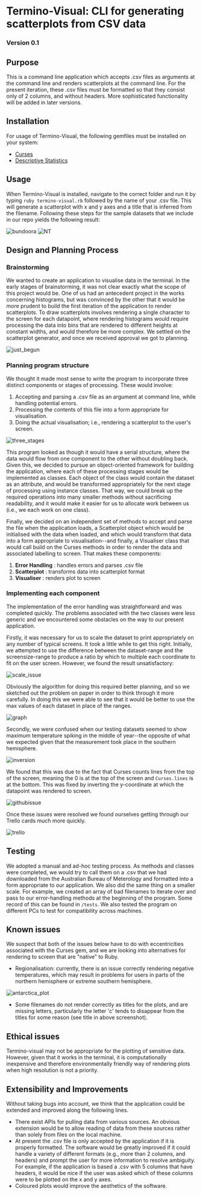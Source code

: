 # Termino-Visual: CLI for generating scatterplots from CSV data
### Version 0.1
## Purpose
This is a command line application which accepts .csv files as arguments at the command line and renders  scatterplots at the command line. For the present iteration, these .csv files must be formatted so that they consist only of 2 columns, and without headers. More sophisticated functionality will be added in later versions.

## Installation
For usage of Termino-Visual, the following gemfiles must be installed on your system:
* [Curses](https://github.com/ruby/curses)
* [Descriptive Statistics](https://github.com/ruby/curses)

## Usage
When Termino-Visual is installed, navigate to the correct folder and run it by typing
`ruby termino-visual.rb` followed by the name of your .csv file. This will generate a scatterplot with x and y axes and a title that is inferred from the filename. Following these steps for the sample datasets that we include in our repo yields the following result:

![bundoora](./docs/bundoora.png)
![NT](./docs/nt.png)

## Design and Planning Process

### Brainstorming
We wanted to create an application to visualise data in the terminal. In the early stages of brainstorming, it was not clear exactly what the scope of this project would be. One of us had an antecedent project in the works concerning histograms, but was convinced by the other that it would be more prudent to build the first iteration of the application to render scatterplots. To draw scatterplots involves rendering a single character to the screen for each datapoint, where rendering histograms would require processing the data into bins that are rendered to different heights at constant widths, and would therefore be more complex. We settled on the scatterplot generator, and once we received approval we got to planning.

![just_begun](./docs/justbegun.png)

### Planning program structure
We thought it made most sense to write the program to incorporate three distinct components or stages of processing. These would involve:
1. Accepting and parsing a .csv file as an argument at command line, while handling potential errors.
2. Processing the contents of this file into a form appropriate for visualisation.
3. Doing the actual visualisation; i.e., rendering a scatterplot to the user's screen.

![three_stages](./docs/notebook2.jpg)

This program looked as though it would have a serial structure, where the data would flow from one component to the other without doubling back. Given this, we decided to pursue an object-oriented framework for building the application, where each of these processing stages would be implemented as classes. Each object of the class would contain the dataset as an attribute, and would be transformed appropriately for the next stage of processing using instance classes. That way, we could break up the required operations into many smaller methods without sacrificing readability, and it would make it easier for us to allocate work between us (i.e., we each work on one class).

Finally, we decided on an independent set of methods to accept and parse the file when the application loads, a Scatterplot object which would be initialised with the data when loaded, and which would transform that data into a form appropriate to visualisation--and finally, a Visualiser class that would call build on the Curses methods in order to render the data and associated labelling to screen. That makes these components:

1. __Error Handling__ : handles errors and parses .csv file
2. __Scatterplot__ : transforms data into scatterplot format
3. __Visualiser__ : renders plot to screen

### Implementing each component
The implementation of the error handling was straightforward and was completed quickly. The problems associated with the two classes were less generic and we encountered some obstacles on the way to our present application. 

Firstly, it was necessary for us to scale the dataset to print appropriately on any number of typical screens. It took a little while to get this right. Initially, we attempted to use the difference between the dataset-range and the screensize-range to produce a ratio by which to multiple each coordinate to fit on the user screen. However, we found the result unsatisfactory:

![scale_issue](./docs/probs.png)

Obviously the algorithm for doing this required better planning, and so we sketched out the problem on paper in order to think through it more carefully. In doing this we were able to see that it would be better to use the max values of each dataset in place of the ranges.

![graph](./docs/notebook.png)

Secondly, we were confused when our testing datasets seemed to show maximum temperature spiking in the middle of year--the opposite of what we expected given that the measurement took place in the southern hemisphere.

![inversion](./docs/inversion.png)

We found that this was due to the fact that Curses counts lines from the top of the screen, meaning the 0 is at the top of the screen and `Curses.lines` is at the bottom. This was fixed by inverting the y-coordinate at which the datapoint was rendered to screen.

![githubissue](./docs/invertYissue.png)

Once these issues were resolved we found ourselves getting through our Trello cards much more quickly.

![trello](./docs/trello.png)

## Testing
We adopted a manual and ad-hoc testing process. As methods and classes were completed, we would try to call them on a .csv that we had downloaded from the Australian Bureau of Meterology and formatted into a form appropriate to our application. We also did the same thing on a smaller scale. For example, we created an array of bad filenames to iterate over and pass to our error-handling methods at the beginning of the program. Some record of this can be found in `/tests`. We also tested the program on different PCs to test for compatibility across machines.

## Known issues
We suspect that both of the issues below have to do with eccentricities associated with the Curses gem, and we are looking into alternatives for rendering to screen that are "native" to Ruby.
* Regionalisation: currently, there is an issue correctly rendering negative temperatures, which may result in problems for users in parts of the northern hemisphere or extreme southern hemisphere.

![antarctica_plot](./docs/AntarcticaScreenshot.png)

* Some filenames do not render correctly as titles for the plots, and are missing letters, particularly the letter 'c' tends to disappear from the titles for some reason (see title in above screenshot).

## Ethical issues
Termino-visual may not be appropriate for the plotting of sensitive data. However, given that it works in the terminal, it is computationally inexpensive and therefore environmentally friendly way of rendering plots when high resolution is not a priority.

## Extensibility and Improvements
Without taking bugs into account, we think that the application could be extended and improved along the following lines.
* There exist APIs for pulling data from various sources. An obvious extension would be to allow reading of data from these sources rather than solely from files on the local machine.
* At present the .csv file is only accepted by the application if it is properly formatted. The software would be greatly improved if it could handle a variety of different formats (e.g., more than 2 columns, and headers) and prompt the user for more information to resolve ambiguity. For example, if the application is based a .csv with 5 columns that have headers, it would be nice if the user was asked which of these columns were to be plotted on the x and y axes.
* Coloured plots would improve the aesthetics of the software.
